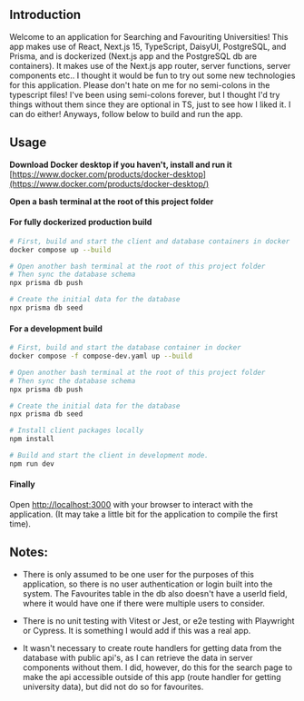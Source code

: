## Introduction

Welcome to an application for Searching and Favouriting
Universities! This app makes use of React, Next.js 15, TypeScript, DaisyUI, PostgreSQL, and Prisma, and is dockerized (Next.js app and the PostgreSQL db are containers). It makes use of the Next.js app router, server functions, server components etc.. I thought it would be fun to try out some new technologies for this application. Please don't hate on me for no semi-colons in the typescript files! I've been using semi-colons forever, but I thought I'd try things without them since they are optional in TS, just to see how I liked it. I can do either! Anyways, follow below to build and run the app.

## Usage

**Download Docker desktop if you haven't, install and run it**
[https://www.docker.com/products/docker-desktop](https://www.docker.com/products/docker-desktop/)

**Open a bash terminal at the root of this project folder**

#### For fully dockerized production build
```bash
# First, build and start the client and database containers in docker
docker compose up --build

# Open another bash terminal at the root of this project folder
# Then sync the database schema
npx prisma db push

# Create the initial data for the database
npx prisma db seed
```

#### For a development build
```bash
# First, build and start the database container in docker
docker compose -f compose-dev.yaml up --build

# Open another bash terminal at the root of this project folder
# Then sync the database schema
npx prisma db push

# Create the initial data for the database
npx prisma db seed

# Install client packages locally
npm install

# Build and start the client in development mode.
npm run dev
```

#### Finally
Open [http://localhost:3000](http://localhost:3000) with your browser to interact with the application. (It may take a little bit for the application to compile the first time).


## Notes:
- There is only assumed to be one user for the purposes of this application, so there is no user authentication or login built into the system. The Favourites table in the db also doesn't have a userId field, where it would have one if there were multiple users to consider.

- There is no unit testing with Vitest or Jest, or e2e testing with Playwright or Cypress. It is something I would add if this was a real app.

- It wasn't necessary to create route handlers for getting data from the database with public api's, as I can retrieve the data in server components without them. I did, however, do this for the search page to make the api accessible outside of this app (route handler for getting university data), but did not do so for favourites.

